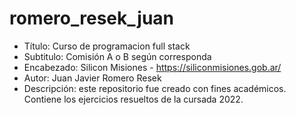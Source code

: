 # romero_resek_juan
- Título: Curso de programacion full stack
- Subtitulo: Comisión A o B según corresponda
- Encabezado: Silicon Misiones - https://siliconmisiones.gob.ar/
- Autor: Juan Javier Romero Resek
- Descripción: este repositorio fue creado con fines académicos. Contiene
los ejercicios resueltos de la cursada 2022.
